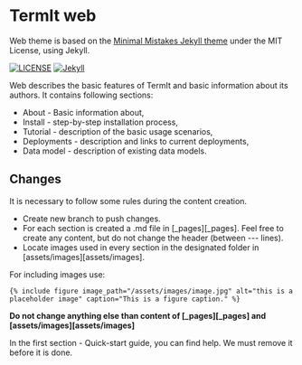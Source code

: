 # TermIt web

Web theme is based on the [Minimal Mistakes Jekyll theme](https://mmistakes.github.io/minimal-mistakes/) under the MIT License, using Jekyll.

[![LICENSE](https://img.shields.io/badge/license-MIT-lightgrey.svg)](https://raw.githubusercontent.com/mmistakes/minimal-mistakes/master/LICENSE)
[![Jekyll](https://img.shields.io/badge/jekyll-%3E%3D%203.7-blue.svg)](https://jekyllrb.com/)

Web describes the basic features of TermIt and basic information about its authors. It contains following sections:

- About - Basic information about,
- Install - step-by-step installation process,
- Tutorial - description of the basic usage scenarios,
- Deployments - description and links to current deployments,
- Data model - description of existing data models.



## Changes
It is necessary to follow some rules during the content creation.

- Create new branch to push changes.
- For each section is created a .md file in [_pages][_pages]. Feel free to create any content, but do not change the header (between --- lines).
- Locate images used in every section in the designated folder in [assets/images][assets/images].

For including images use:
```
{% include figure image_path="/assets/images/image.jpg" alt="this is a placeholder image" caption="This is a figure caption." %}
```

**Do not change anything else than content of [_pages][_pages] and [assets/images][assets/images]**

In the first section - Quick-start guide, you can find help.
We must remove it before it is done.
